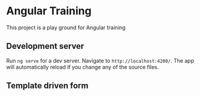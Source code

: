 # Angular Training

This project is a play ground for Angular training

## Development server

Run `ng serve` for a dev server. Navigate to `http://localhost:4200/`. The app will automatically reload if you change any of the source files.

## Template driven form
